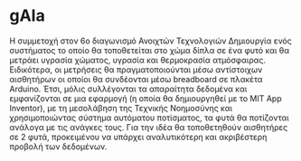 # gAIa
Η συμμετοχή στον 6ο διαγωνισμό Ανοιχτών Τεχνολογιών
Δημιουργία ενός συστήματος το οποίο θα τοποθετείται στο χώμα δίπλα σε ένα φυτό και θα μετράει υγρασία χώματος, υγρασία και θερμοκρασία ατμόσφαιρας. Ειδικότερα, οι μετρήσεις θα πραγματοποιούνται μέσω αντίστοιχων αισθητήρων οι οποίοι θα συνδέονται μέσω breadboard σε πλακέτα Arduino. Έτσι, μόλις συλλέγονται τα απαραίτητα δεδομένα και εμφανίζονται σε μια εφαρμογή (η οποία θα δημιουργηθεί με το MIT App Inventor), με τη μεσολάβηση της Τεχνικής Νοημοσύνης και χρησιμοποιώντας σύστημα αυτόματου ποτίσματος, τα φυτά θα ποτίζονται ανάλογα με τις ανάγκες τους. Για την ιδέα θα τοποθετηθούν αισθητήρες σε 2 φυτά, προκειμένου να υπάρχει αναλυτικότερη και ακριβέστερη προβολή των δεδομένων.
